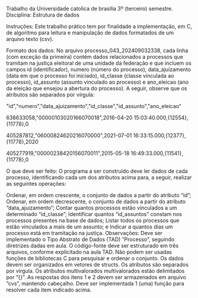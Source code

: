 Trabalho da Universidade catolica de brasilia 3º (terceiro) semestre. Disciplina: Estrutura de dados

Instruções:
Este trabalho prático tem por finalidade a implementação, em C, de algoritmo para leitura e manipulação de dados formatados de um arquivo texto (csv).

Formato dos dados:
No arquivo processo_043_202409032338, cada linha (com exceção da primeira) contém dados relacionados a processos que tramitam na justiça eleitoral de uma unidade da federação e que incluem os campos id (identificador), numero (número do processo), data_ajuizamento (data em que o processo foi iniciado), id_classe (classe vinculada ao processo), id_assunto (assunto vinculado ao processo) e ano_eleicao (ano da eleição que ensejou a abertura do processo). A seguir, observe que os atributos são separados por vírgula:

"id","numero","data_ajuizamento","id_classe","id_assunto","ano_eleicao"

638633058,"00000103020166070018",2016-04-20 15:03:40.000,{12554},{11778},0

405287812,"06000824620216070000",2021-07-01 16:33:15.000,{12377},{11778},2020

405277919,"00000238420156070011",2015-05-18 16:49:33.000,{11541},{11778},0

O que deve ser feito:
O programa a ser construído deve ler dados de cada processo, identificando cada um dos atributos acima para, a seguir, realizar as seguintes operações:

Ordenar, em ordem crescente, o conjunto de dados a partir do atributo “id”;
Ordenar, em ordem decrescente, o conjunto de dados a partir do atributo “data_ajuizamento”;
Contar quantos processos estão vinculados a um determinado “id_classe”;
Identificar quantos “id_assuntos” constam nos processos presentes na base de dados;
Listar todos os processos que estão vinculados a mais de um assunto; e
Indicar a quantos dias um processo está em tramitação na justiça.
Observações:
Deve ser implementado o Tipo Abstrato de Dados (TAD) “Processo”, seguindo diretrizes dadas em aula.
O código-fonte deve ser estruturado em três arquivos, conforme explicitado na aula TAD.
Não podem ser usadas funções de bibliotecas C para pesquisar e ordenar o conjunto.
Os dados devem ser organizados em vetores de structs.
Os atributos são separados por vírgula.
Os atributos multivalorados multivalorados estão delimitados por “{}”.
As respostas dos itens 1 e 2 devem ser armazenados em arquivo “cvs”, mantendo cabeçalho.
Deve ser implementada 1 (uma) função para resolver cada item indicado acima.
